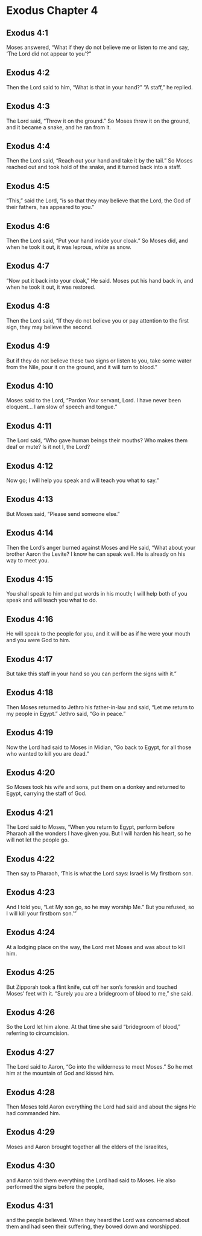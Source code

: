 # Exodus Chapter 4

## Exodus 4:1
Moses answered, “What if they do not believe me or listen to me and say, ‘The Lord did not appear to you’?”

## Exodus 4:2
Then the Lord said to him, “What is that in your hand?” “A staff,” he replied.

## Exodus 4:3
The Lord said, “Throw it on the ground.” So Moses threw it on the ground, and it became a snake, and he ran from it.

## Exodus 4:4
Then the Lord said, “Reach out your hand and take it by the tail.” So Moses reached out and took hold of the snake, and it turned back into a staff.

## Exodus 4:5
“This,” said the Lord, “is so that they may believe that the Lord, the God of their fathers, has appeared to you.”

## Exodus 4:6
Then the Lord said, “Put your hand inside your cloak.” So Moses did, and when he took it out, it was leprous, white as snow.

## Exodus 4:7
“Now put it back into your cloak,” He said. Moses put his hand back in, and when he took it out, it was restored.

## Exodus 4:8
Then the Lord said, “If they do not believe you or pay attention to the first sign, they may believe the second.

## Exodus 4:9
But if they do not believe these two signs or listen to you, take some water from the Nile, pour it on the ground, and it will turn to blood.”

## Exodus 4:10
Moses said to the Lord, “Pardon Your servant, Lord. I have never been eloquent... I am slow of speech and tongue.”

## Exodus 4:11
The Lord said, “Who gave human beings their mouths? Who makes them deaf or mute? Is it not I, the Lord?

## Exodus 4:12
Now go; I will help you speak and will teach you what to say.”

## Exodus 4:13
But Moses said, “Please send someone else.”

## Exodus 4:14
Then the Lord’s anger burned against Moses and He said, “What about your brother Aaron the Levite? I know he can speak well. He is already on his way to meet you.

## Exodus 4:15
You shall speak to him and put words in his mouth; I will help both of you speak and will teach you what to do.

## Exodus 4:16
He will speak to the people for you, and it will be as if he were your mouth and you were God to him.

## Exodus 4:17
But take this staff in your hand so you can perform the signs with it.”

## Exodus 4:18
Then Moses returned to Jethro his father-in-law and said, “Let me return to my people in Egypt.” Jethro said, “Go in peace.”

## Exodus 4:19
Now the Lord had said to Moses in Midian, “Go back to Egypt, for all those who wanted to kill you are dead.”

## Exodus 4:20
So Moses took his wife and sons, put them on a donkey and returned to Egypt, carrying the staff of God.

## Exodus 4:21
The Lord said to Moses, “When you return to Egypt, perform before Pharaoh all the wonders I have given you. But I will harden his heart, so he will not let the people go.

## Exodus 4:22
Then say to Pharaoh, ‘This is what the Lord says: Israel is My firstborn son.

## Exodus 4:23
And I told you, “Let My son go, so he may worship Me.” But you refused, so I will kill your firstborn son.’”

## Exodus 4:24
At a lodging place on the way, the Lord met Moses and was about to kill him.

## Exodus 4:25
But Zipporah took a flint knife, cut off her son’s foreskin and touched Moses’ feet with it. “Surely you are a bridegroom of blood to me,” she said.

## Exodus 4:26
So the Lord let him alone. At that time she said “bridegroom of blood,” referring to circumcision.

## Exodus 4:27
The Lord said to Aaron, “Go into the wilderness to meet Moses.” So he met him at the mountain of God and kissed him.

## Exodus 4:28
Then Moses told Aaron everything the Lord had said and about the signs He had commanded him.

## Exodus 4:29
Moses and Aaron brought together all the elders of the Israelites,

## Exodus 4:30
and Aaron told them everything the Lord had said to Moses. He also performed the signs before the people,

## Exodus 4:31
and the people believed. When they heard the Lord was concerned about them and had seen their suffering, they bowed down and worshipped.

